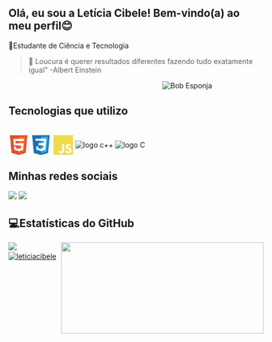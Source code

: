 ## Olá, eu sou a Letícia Cibele! Bem-vindo(a) ao meu perfil😊

📘Estudante de Ciência e Tecnologia
>💭 Loucura é querer resultados diferentes fazendo tudo exatamente igual" -Albert Einstein

<div>
<img align="right" alt="Bob Esponja" width="200" height="200" src="https://media.giphy.com/media/v1.Y2lkPTc5MGI3NjExNjg5MzA3NmEwYTdjOGQ4NzkxNTRjM2FmYzlkMTdjOTJmZDA3NTg5ZCZjdD1n/WoWm8YzFQJg5i/giphy.gif">
</div>

<br />

## Tecnologias que utilizo
<div style="display: inline_block"><br>
<img src="https://raw.githubusercontent.com/devicons/devicon/master/icons/html5/html5-original.svg" align="center" width="40" height="40" alt="logo html">
<img src="https://raw.githubusercontent.com/devicons/devicon/master/icons/css3/css3-original.svg" align="center" width="40" height="40" alt="logo css">
<img src="https://raw.githubusercontent.com/devicons/devicon/master/icons/javascript/javascript-plain.svg" align="center" width="40" height="40" alt="logo JavaScript">
<img src="https://cdn.jsdelivr.net/gh/devicons/devicon/icons/cplusplus/cplusplus-original.svg" align="center" width="40" height="40" alt="logo c++">
<img src="https://cdn.jsdelivr.net/gh/devicons/devicon/icons/c/c-original.svg" align="center" width="40" height="40" alt="logo C"/>
</div>

## Minhas redes sociais

<div>
    <a href="https://www.instagram.com/leh_cibelle/" target="_blank"><img src="https://img.shields.io/badge/-Instagram-%23E4405F?style=for-the-badge&logo=instagram&logoColor=white" target="_blank"></a>
    <a href ="mailto:leticiacibele.cl@gmail.com"><img src="https://img.shields.io/badge/Gmail-D14836?style=for-the-badge&logo=gmail&logoColor=white" target="_blank"></a>
</div>


## 💻Estatísticas do GitHub

<div aling="center">
<a href="https://github.com/lehcibele">
    
<img height="180em" src="https://github-readme-stats.vercel.app/api?username=lehcibele&show_icons=true&theme=gruvbox"/>
<img height="180em" width="400em" align="right" src="https://github-readme-stats.vercel.app/api/top-langs/?username=lehcibele&show_icons=true&theme=gruvbox&layout=compact&langs_count=16"/>
<img height="180em" aling="center" src="https://github-readme-streak-stats.herokuapp.com/?user=lehcibele&show_icons=true&theme=gruvbox" alt="leticiacibele"/>
</div>
